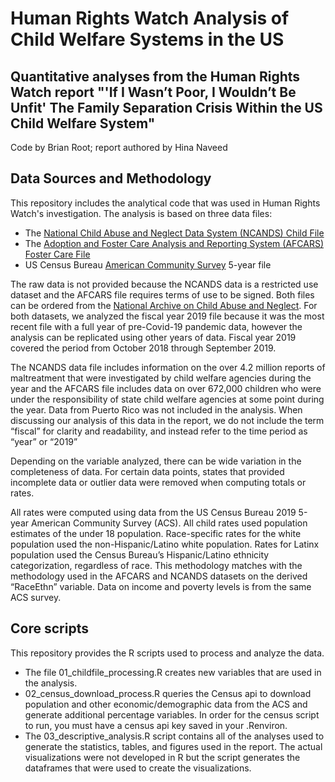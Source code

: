 # Human Rights Watch Analysis of Child Welfare Systems in the US
## Quantitative analyses from the Human Rights Watch report  "'If I Wasn’t Poor, I Wouldn’t Be Unfit' The Family Separation Crisis Within the US Child Welfare System"

Code by Brian Root; report authored by Hina Naveed

## Data Sources and Methodology
This repository includes the analytical code that was used in Human Rights Watch's investigation. The analysis is based on three data files:
* The [National Child Abuse and Neglect Data System (NCANDS) Child File](https://www.ndacan.acf.hhs.gov/datasets/datasets-list-ncands-child-file.cfm)
* The [Adoption and Foster Care Analysis and Reporting System (AFCARS) Foster Care File](https://www.ndacan.acf.hhs.gov/datasets/datasets-list-afcars-foster-care.cfm)
* US Census Bureau [American Community Survey](https://www.census.gov/programs-surveys/acs/data.html) 5-year file

The raw data is not provided because the NCANDS data is a restricted use dataset and the AFCARS file requires terms of use to be signed. Both files can be ordered from the [National Archive on Child Abuse and Neglect](https://www.ndacan.acf.hhs.gov/datasets/datasets-list.cfm). For both datasets, we analyzed the fiscal year 2019 file because it was the most recent file with a full year of pre-Covid-19 pandemic data, however the analysis can be replicated using other years of data. Fiscal year 2019 covered the period from October 2018 through September 2019.

The NCANDS data file includes information on the over 4.2 million reports of maltreatment that were investigated by child welfare agencies during the year and the AFCARS file includes data on over 672,000 children who were under the responsibility of state child welfare agencies at some point during the year.  Data from Puerto Rico was not included in the analysis. When discussing our analysis of this data in the report, we do not include the term “fiscal” for clarity and readability, and instead refer to the time period as “year” or “2019”

Depending on the variable analyzed, there can be wide variation in the completeness of data. For certain data points, states that provided incomplete data or outlier data were removed when computing totals or rates.  

All rates were computed using data from the US Census Bureau 2019 5-year American Community Survey (ACS). All child rates used population estimates of the under 18 population. Race-specific rates for the white population used the non-Hispanic/Latino white population. Rates for Latinx population used the Census Bureau’s Hispanic/Latino ethnicity categorization, regardless of race. This methodology matches with the methodology used in the AFCARS and NCANDS datasets on the derived “RaceEthn” variable.  Data on income and poverty levels is from the same ACS survey. 

## Core scripts
This repository provides the R scripts used to process and analyze the data.
* The file 01_childfile_processing.R creates new variables that are used in the analysis.
* 02_census_download_process.R queries the Census api to download population and other economic/demographic data from the ACS and generate additional percentage variables. In order for the census script to run, you must have a census api key saved in your .Renviron.
* The 03_descriptive_analysis.R script contains all of the analyses used to generate the statistics, tables, and figures used in the report. The actual visualizations were not developed in R but the script generates the dataframes that were used to create the visualizations.

